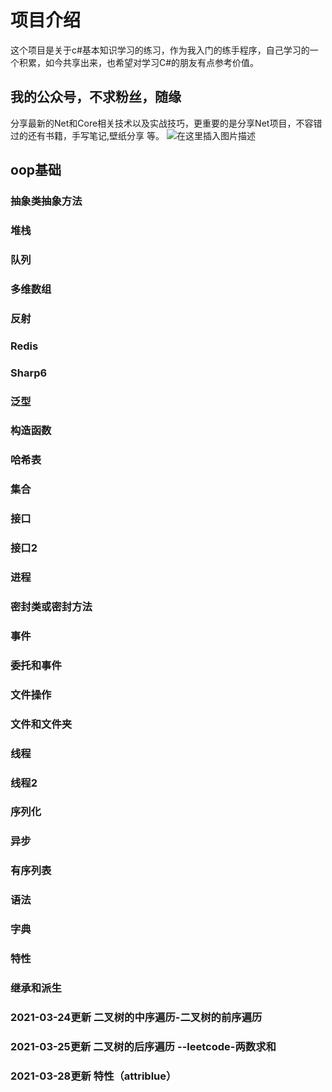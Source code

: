 # 项目介绍
这个项目是关于c#基本知识学习的练习，作为我入门的练手程序，自己学习的一个积累，如今共享出来，也希望对学习C#的朋友有点参考价值。

## 我的公众号，不求粉丝，随缘
 分享最新的Net和Core相关技术以及实战技巧，更重要的是分享Net项目，不容错过的还有书籍，手写笔记,壁纸分享 等。
![在这里插入图片描述](https://img-blog.csdnimg.cn/20201230165308559.png?x-oss-process=image/watermark,type_ZmFuZ3poZW5naGVpdGk,shadow_10,text_aHR0cHM6Ly9ibG9nLmNzZG4ubmV0L3FxXzQwNzMyMzM2,size_1,color_FFFFFF,t_0)


## oop基础



### 抽象类抽象方法
### 堆栈
### 队列
### 多维数组
### 反射
### Redis
### Sharp6
### 泛型
### 构造函数
### 哈希表
### 集合
### 接口
### 接口2
### 进程
### 密封类或密封方法
### 事件
### 委托和事件
### 文件操作
### 文件和文件夹
### 线程
### 线程2
### 序列化
### 异步
### 有序列表
### 语法
### 字典
### 特性
### 继承和派生

### 2021-03-24更新 二叉树的中序遍历-二叉树的前序遍历
### 2021-03-25更新 二叉树的后序遍历 --leetcode-两数求和
### 2021-03-28更新  特性（attriblue）



